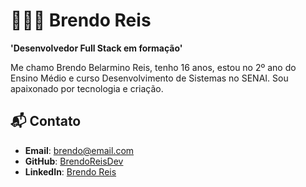# 🧑🏻‍💻 Brendo Reis

**'Desenvolvedor Full Stack em formação'**

Me chamo Brendo Belarmino Reis, tenho 16 anos, estou no 2º ano do Ensino Médio e curso Desenvolvimento de Sistemas no SENAI. Sou apaixonado por tecnologia e criação. 

## 📬 Contato
- **Email**: brendo@email.com
- **GitHub**: [BrendoReisDev](https://github.com/BrendoReisDev)
- **LinkedIn**: [Brendo Reis](https://www.linkedin.com/in/brendo-reis/)
